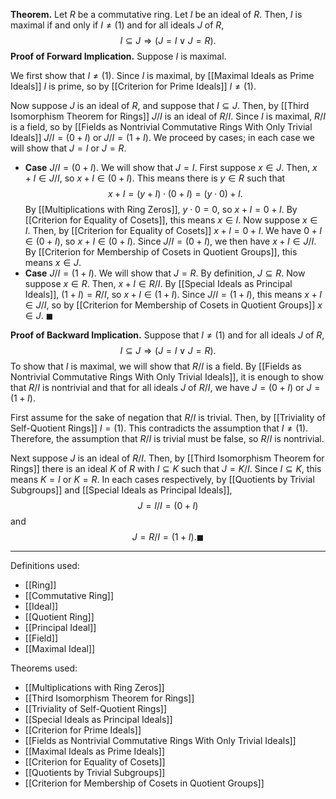 **Theorem.** Let $R$ be a commutative ring. Let $I$ be an ideal of $R$. Then, $I$ is maximal if and only if $I\neq(1)$ and for all ideals $J$ of $R$, $$I\subseteq J\Rightarrow(J=I\vee J=R).$$
**Proof of Forward Implication.** Suppose $I$ is maximal.

We first show that $I\neq(1)$. Since $I$ is maximal, by [[Maximal Ideals as Prime Ideals]] $I$ is prime, so by [[Criterion for Prime Ideals]] $I\neq(1)$.

Now suppose $J$ is an ideal of $R$, and suppose that $I\subseteq J$. Then, by [[Third Isomorphism Theorem for Rings]] $J/I$ is an ideal of $R/I$. Since $I$ is maximal, $R/I$ is a field, so by [[Fields as Nontrivial Commutative Rings With Only Trivial Ideals]] $J/I=(0+I)$ or $J/I=(1+I)$. We proceed by cases; in each case we will show that $J=I$ or $J=R$.
- **Case** $J/I=(0+I)$. We will show that $J=I$. First suppose $x\in J$. Then, $x+I\in J/I$, so $x+I\in(0+I)$. This means there is $y\in R$ such that $$x+I=(y+I)\cdot(0+I)=(y\cdot 0)+I.$$By [[Multiplications with Ring Zeros]], $y\cdot 0=0$, so $x+I=0+I$. By [[Criterion for Equality of Cosets]], this means $x\in I$. Now suppose $x\in I$. Then, by [[Criterion for Equality of Cosets]] $x+I=0+I$. We have $0+I\in(0+I)$, so $x+I\in(0+I)$. Since $J/I=(0+I)$, we then have $x+I\in J/I$. By [[Criterion for Membership of Cosets in Quotient Groups]], this means $x\in J$.
- **Case** $J/I=(1+I)$. We will show that $J=R$. By definition, $J\subseteq R$. Now suppose $x\in R$. Then, $x+I\in R/I$. By [[Special Ideals as Principal Ideals]], $(1+I)=R/I$, so $x+I\in(1+I)$. Since $J/I=(1+I)$, this means $x+I\in J/I$, so by [[Criterion for Membership of Cosets in Quotient Groups]] $x\in J$. $\blacksquare$

**Proof of Backward Implication.** Suppose that $I\neq(1)$ and for all ideals $J$ of $R$, $$I\subseteq J\Rightarrow(J=I\vee J=R).$$To show that $I$ is maximal, we will show that $R/I$ is a field. By [[Fields as Nontrivial Commutative Rings With Only Trivial Ideals]], it is enough to show that $R/I$ is nontrivial and that for all ideals $J$ of $R/I$, we have $J=(0+I)$ or $J=(1+I)$.

First assume for the sake of negation that $R/I$ is trivial. Then, by [[Triviality of Self-Quotient Rings]] $I=(1)$. This contradicts the assumption that $I\neq(1)$. Therefore, the assumption that $R/I$ is trivial must be false, so $R/I$ is nontrivial.

Next suppose $J$ is an ideal of $R/I$. Then, by [[Third Isomorphism Theorem for Rings]] there is an ideal $K$ of $R$ with $I\subseteq K$ such that $J=K/I$. Since $I\subseteq K$, this means $K=I$ or $K=R$. In each cases respectively, by [[Quotients by Trivial Subgroups]] and [[Special Ideals as Principal Ideals]], $$J=I/I=(0+I)$$and $$J=R/I=(1+I).\blacksquare$$
***
Definitions used:
- [[Ring]]
- [[Commutative Ring]]
- [[Ideal]]
- [[Quotient Ring]]
- [[Principal Ideal]]
- [[Field]]
- [[Maximal Ideal]]

Theorems used:
- [[Multiplications with Ring Zeros]]
- [[Third Isomorphism Theorem for Rings]]
- [[Triviality of Self-Quotient Rings]]
- [[Special Ideals as Principal Ideals]]
- [[Criterion for Prime Ideals]]
- [[Fields as Nontrivial Commutative Rings With Only Trivial Ideals]]
- [[Maximal Ideals as Prime Ideals]]
- [[Criterion for Equality of Cosets]]
- [[Quotients by Trivial Subgroups]]
- [[Criterion for Membership of Cosets in Quotient Groups]]